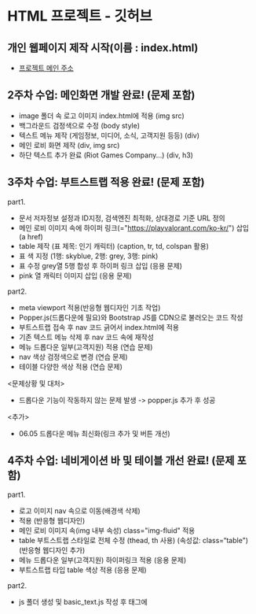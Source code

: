 # HTML 프로젝트 - 깃허브

## 개인 웹페이지 제작 시작(이름 : index.html)
- [프로젝트 메인 주소](https://miny-1003.github.io/Web_home_20221003/)

## 2주차 수업: 메인화면 개발 완료! (문제 포함)

- image 폴더 속 로고 이미지 index.html에 적용 (img src)
- 백그라운드 검정색으로 수정 (body style)
- 텍스트 메뉴 제작 (게임정보, 미디어, 소식, 고객지원 등등) (div)
- 메인 로비 화면 제작 (div, img src)
- 하단 텍스트 추가 완료 (Riot Games Company...) (div, h3)

## 3주차 수업: 부트스트랩 적용 완료! (문제 포함) 

part1.
- 문서 저자정보 설정과 ID지정, 검색엔진 최적화, 상대경로 기준 URL 정의
- 메인 로비 이미지 속에 하이퍼 링크(="https://playvalorant.com/ko-kr/") 삽입 (a href)
- table 제작 (표 제목: 인기 캐릭터) (caption, tr, td, colspan 활용)
- 표 색 지정 (1행: skyblue, 2행: grey, 3행: pink)
- 표 수정 grey열 5행 합성 후 하이퍼 링크 삽입 (응용 문제)
- pink 열 캐릭터 이미지 삽입 (응용 문제)

part2.
- meta viewport 적용(반응형 웹디자인 기초 작업)
- Popper.js(드롭다운에 필요)와 Bootstrap JS를 CDN으로 불러오는 코드 작성
- 부트스트랩 접속 후 nav 코드 긁어서 index.html에 적용
- 기존 텍스트 메뉴 삭제 후 nav 코드 속에 재작성
- 메뉴 드롭다운 일부(고객지원) 적용 (연습 문제)
- nav 색상 검정색으로 변경 (연습 문제)
- 테이블 다양한 색상 적용 (연습 문제)

<문제상황 및 대처>
- 드롭다운 기능이 작동하지 않는 문제 발생 -> popper.js 추가 후 성공

<추가>
- 06.05 드롭다운 메뉴 최신화(링크 추가 및 버튼 개선)

## 4주차 수업: 네비게이션 바 및 테이블 개선 완료! (문제 포함)

part1.
- 로고 이미지 nav 속으로 이동(배경색 삭제)
- <div class="container-fluid"> 적용 (반응형 웹디자인)
- 메인 로비 이미지 속(img 내부 속성) class="img-fluid" 적용
- table 부트스트랩 스타일로 전체 수정 (thead, th 사용) (속성값: class=“table") (반응형 웹디자인 추가)
- 메뉴 드롭다운 일부(고객지원) 하이퍼링크 적용 (응용 문제)
- 부트스트랩 타입 table 색상 적용 (응용 문제)

part2.
- js 폴더 생성 및 basic_text.js 작성 후 <head> 태그에 <script> 태그로 삽입.
    <!-- <script type="text/javascript" src="js/basic_js_test.js"></script> -->
- var, const, let 변수명 사용법 익히기
- 개발자 모드(F12)를 통해 콘솔 출력 후 확인
- nav에 검색창 추가 (부트스트랩 - 컴포넌트)
- 검색 기능 구현
    - search.js 작성(.getElementById, addEventListener, function, alert) 후 <head> 태그에 <script> 태그로 삽입.
    - 검색창 버튼(속이 색칠 되지 않은) 기능 구현 (button class, id, type="submit") (id가 같아야 작동)
    - defer 속성 추가(search.js)
- 클릭이벤트 식별자 변경해보기 (스크립트와 index.html 둘다) (연습 문제)
- 같은 이름의 함수 중첩해보기 (연습 문제)
    - 같은 이름의 함수가 중첩되어도 에러는 나지 않는다. 추가로 마지막에 정의된 함수가 우선순위가 더 높다.
- 함수에 변수를 추가해 변수를 출력하도록 변경 (연습 문제)

## 5주차 수업: 팝업창 및 검색창 구현 완료

- 데이터 타입
    - 원시타입 참조 타입 구분 및 undefi 와 null 값 확인 (data_type.js)
    - 객체(참조타입)와 배열
    - MAP 과 SET
    - 템플릿 리터럴
- index.html에 검색 기능 구현 ( form, button, googleSearch() )
- search.js 속 get방식 코드를 추가해 구현
- 팝업 추가(pop_up.js 및 popup.html 추가) (상대 경로 파악)
- 팝업창에 날짜 및 시간 구현
- pop_up.js 에 호버 함수를 추가해 마우스 이벤트 추가(로고에 마우스 커서 올릴시 이미지 변경)
- 검색 시 공백검사 적용 (문자 길이가 0이면 함수 중단) (연습 문제)
- 검색 시 비속어 검사 (배열 내에 포함되는 문자열이면 함수 중단) (연습 문제)

## 6주차 수업: 팝업창 발전 및 로그인창 구현 완료 (공백 포함 / 로그아웃 포함)

- 화살표 함수 적용해보기
- 팝업창 자동 닫기 기능 구현 ( .getElementById(), setTimeout() ) (10초 카운트다운)
- 로그인폼 구현
    - login/log_in.html 부트스트랩을 이용해 코드 작성
    - 로그인창 css 별도 적용 (log_in.css)
    - form 태그를 이용해 get방식의 전달과 url주소 확인 (로그인 수행)
    - name 속성을 이용해 이메일, 패스워드 데이터 전송
    - log_in.js 구현
        - 폼, 버튼, 이메일, 패스워드 식별
        - 이메일, 패스워드의 공백 제거
        - 공백이면 함수 중단
        - 마지막으로 폼을 submit
- 로그인 창 구현(index.login.html)
    - 로그아웃 버튼 추가 구현
- 로그아웃 버튼 누를 시 이동하는 index_logout.html 구현 (응용 문제)
    - index_logout.html 화면 속 로그아웃 버튼을 누를시 index.html로 연결 (로그아웃)
- 로그인, 로그아웃 창 팝업.js연동 부분 제거 (연습 문제)
- 폴더 및 파일 체크, 들여쓰기 정렬

## 9주차 수업: 로그인폼 입력 제한 조건 추가 및 XSS 방지 코드 추가, 팝업창 쿠키 적용(체크박스 클릭시 닫힘)

part1.
- 로그인폼 입력 길이 제한 및 특수문자 포함 유무 검사 코드 작성(log_in.js 코드 수정)
- XSS 방지 코드 추가 (DOMPurify 라이브러리 활용)
- 로그인 입력길이 제한 추가 (응용 문제)
    - ID: 5글자 이상 10글자 이하, PW: 12글자 이상 15글자 이하
    - 3글자 이상 반복입력 제한 (패턴식)
    - 연속되는 숫자 반복입력 제한 (패턴식)

part2.
- 팝업창 닫기 시간 1000초로 증가
- popup.html 에 쿠키 생성 체크박스 추가
- pop_up.js 에 setCookie와 getCookie 추가
- 체크박스 클릭 시 팝업이 닫히도록 설정
- 크로스 사이트 취약점 보안 설정 추가 ( Secure )

## 10주차 수업: 세션 적용 및 자동로그인 구현 및 로그아웃 세부내용 설정

part1.
- 아이디 체크박스 추가 ("checkbox mb-3", lavel, id="idSaveCheck")
- 체크박스 쿠키 생성 구현
    - 체크 상태 X 일 경우, 쿠키삭제(기존 set, get 이용)
- 아이디 자동 삽입 구현
- 로그인/로그아웃 횟수 쿠키 저장 (로그인/아웃 할때 각각 횟수 쿠키 생성) (응용 문제)
    - 문제발생 : 횟수 셀때 value 값이 NAN으로 나오는 오류 발생
    - 해결 : if (cookie_name[0].trim() === name) {
                return cookie_name[1];
                } 
            : 브라우저가 쿠키를 문자열로 넘길 때 공백이 붙어나올 수 있는 부작용때문에 .trim()을 통해 공백을 제거함으로써 해결되었다.

part2.
- 체크박스 후 로그인하면 로그인 정보 세션이 뜨도록 설정
- 체크박스 체크후 로그인하고 로그아웃했을 시에 다시 로그인 하면 자동로그인이 되도록 설정(세션 유지)
- 로그아웃 시 추가 선택으로 세션 삭제 유무를 고를 수 있도록 하고 체크 후 로그아웃 하면 자동로그인 안되게 환경 구성(응용 문제)
- 로그인 조건에 부합하지 않으면 login_failed()를 통해 3번이상 실패 시 10분동안 로그인 처리가 이루어지지않게 설정(연습 문제)

## 11주차 수업: 세션 암호화/복호화 및 JWT(로그인 후 지속인증)

part1.
- 세션/암호화,복호화
- 패스워드 보안처리 추가(임시 키 사용)
- 복호화 함수 추가
- Web Crypto API 활용하기(응용문제)
- AES-256-GCM 대칭 암호 알고리즘 구현

part2.
- 세션 생성 이후 토큰을 로컬에 저장하고 토큰 유지시간을 1시간으로 설정
- 텍스트 전송에 적합한 Base64로 인코딩
- JSON 문자열 형태로 전환
    - 세션 + 토큰 조합으로 보안을 강화
    - 헤드, 페이로드, 서명으로 구성
- 로컬 스토리지로 토큰을 확인하도록 구성
- 토큰 검증 확인
-  .removeItem 메소드를 통해 로그아웃 시 토큰 삭제 함수 구현(연습 문제)

## 12주차 수업: 모듈화 및 회원가입 기능 구현

part1. 모듈화
- log_in.js 모듈화 진행 그에 따른 부가 코드 수정
    - session.js 수정
    - crypto2.js 수정 : 수정하며 session.js와 crypto2.js, log_in.js가 유기적으로 이루어질수 있도록 재수정을 거침
    - log_out.js 기능 추가(기존 log_in.js에서 추출 후 기능 별도 구현)

- index_login.html 에서 로그인시 사용자 아이디가 보이게 설정 ( ~ 님)

- 오류! : log_in2.js에 필요한 기능만을 조율하는 과정에서 session.check() 가 모든 상황에서 리디액션하는 문제 발생
    - 따라서 session.js 또한 수정이 필요했음

    - 해결 방안 : session.check()에 조건인자를 추가하여 로그인시에는 검사를 하지만 로그인 후 메인 페이지에선 검사하지 않도록 수정

        - 추가 오류: 수정한 session_check() 함수는 "세션이 없으면 index.html로 리디렉션"하게 설계해, 로그인하러 들어가는 log_in.html에서도 그걸 막아버리는 오류가 생김
        - session_check 옵션 설정 
            - log_in.js : { redirectIfLoggedIn: true } (로그인한 사용자는 로그인 페이지 못 들어오게 함)
            - log_in2.js : { redirectIfNotLoggedIn: true } (로그인 안 했으면 메인 화면 접근 못하게 막음)
        
        - 추가 오류 : 이전에 자동 로그인을 위해 (체크박스를 통한)세션을 유지하는 기능을 구현했었는데 이 부분에서 추가 오류가 발생했다.
            - 상세 설명 : 로그아웃 시 체크박스를 해제하면 세션을 남겨둠 (자동 로그인 목적) 이후 사용자가 /log_in.html로 접속 -> session_check()가 자동 실행되며
              "이미 로그인 되었습니다." 로그가 뜸 -> index_login.html로 이동이 되어야 했다. 하지만 JWT 토큰은 이미 삭제된 상태여서 -> 로그인 후 초기화 로직에서 인증 오류 발생
              결국, 인증 실패로 다시 index.html로 튕김 ->세션은 남아있지만, JWT 토큰이 없어서 인증이 실패하는 것 (세션(sessionStorage)과 JWT(localStorage)가 서로 불일치된 상태)
            - 해결방안 : session_check()에서 세션 + JWT 둘 다 있어야 로그인 상태로 간주하도록 수정

- 오류! : log_out.js을 기능 분리하며 setCookie() 함수를 사용하려 했지만 정의되어 있지 않아서 에러가 발생

    - 해결 방안 : setCookie()와 getCookie()를 cookie.js을 새로 만들어 분리하고, log_in.js와 log_out.js 모두에서 import

- 오류! : 로그아웃 화면(index_logout.html)에서 자동로그아웃 해제 부분 체크 안하고 로그아웃 해도 자동로그인이 안되는 문제 발생

    - 해결 방안 : localStorage.removeItem("jwt_token"); 이 코드가 체크박스 체크 여부와 관계없이 계속 작동하고 있었음. 즉, jwt 토큰이 로그아웃 시마다 삭제되었음
                 따라서 이 부분을 삭제하고 조건문을 추가해 체크박스 여부를 한번더 따지도록 코드 작성

part2. 회원가입
- 회원가입 페이지 추가(join.html)
- 식별자 추가 (name, pw, re-pw, email, agree) id 식별자도 따로 추가
    - 기존 로그인폼 입력 emailvalue에서 idvalue로 변경
- SignUp 클래스를 작성(객체 리터럴 방식) (기본 값이 없고, 인자값으로 전달 받아 초기화)
    - 회원가입 정보를 객체로 저장
- 회원가입과 함께 세션객체를 생성하도록 구성 (session2.js)
- 회원가입에 필요한 입력 필터링 구현
    - 문제 상황 발생 : 기존 로그인 폼의 입력 필터링과 회원가입 폼의 입력필터링 구성에 차이가 발생
        - 해결 방안 : 기존 입력 필터링을 각각 삭제하고 추가적인 모듈(validation.js)을 만들어 유효성 검사 시 이곳을 거쳐가도록 동일화 함.
- 회원가입 후 암호화된 객체 저장 구현 (세션에 암호화하여 저장) (연습 문제)
- 로그인 후 복호화된 객체 내용 출력 (암호화 된 회원가입 정보를 복호화, 콘솔에 출력 하도록 구성) (연습 문제)
- 세션에 회원가입 세션이 없다 -> 복호화 x, 출력하지 않음 (연습 문제)
- 로그인 및 회원가입 암호화, 복호화 시 사용자 정보를 개별적으로 저장하도록 수정
    - 오류! : 개별 필드(id, name, email 등)를 각각 암호화하면, 매번 encrypt_text() 호출마다 새로운 AES 키가 생성되고,
              각 항목마다 다른 키로 암호화되지만, 실제 저장되는 키는 마지막 1개뿐(Session_Key)이여서 나머지 항목 복호화 시도 시 OperationError 발생
    - 해결 방안 : 다시 하나의 객체로 통합 암호화

## 13주차 수업 : 개인 프로필 화면 구성 및 지도 API

- 프로필 구성창 내용 수정
    - 기술 스택 선정 및 비중 설정
    - 프로필 사진 수정(응용 문제)
- profile.html을 로그인 후에 들어갈수 있도록 개선
    - 메인 버튼을 누르면 다시 index_login.html로 이동됨
- 세션에 로그인된 정보를 검사한 후, 세션이 있으면 메인 페이지로 이동하도록 구현(응용 문제)
    - 토큰 인증관련 오류 발생
        - a 태그 관련 링크 이동에서 js코드를 통한 이동으로 변경 (id : goProfile)
        - loginForm.submit()을 window.location.href = "index_login.html" 로 변경
        - 이외 토큰 코드 변경및 여러 방식을 시도해봤지만 해결되지 않았음
        - 해결 : 여러 방식을 시도해 보던중 profile.html은 index_login.html과 log_in2.js를 공유하기에
                 안되는 이유를 비교하며 분석한 결과 head에 crypto-js JS 스크립트 유무임을 찾아내어 겨우 해결함.

- 지도 API 구현
- 카카오맵 활성화
- profile.html에 자바 스크립트 연동 완료
- map.js 작성 후 지도 정보를 삽입
- 주소 위치 지정 및 주요 맵 기본 기능 구현완료(기본 스크롤 줌 인, 아웃, 드래그 맵 이동 등)
    - &libraries=services,clusterer,drawing 추가
- 일반 지도 및 / 스카이뷰 전환 기능 구현
- 클릭한 좌표의 위도,경도 출력하도록 설정
- 키워드를 검색하고 목록을 출력하는 기능 구현


